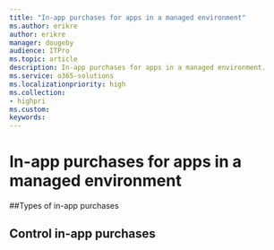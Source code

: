 ```yaml
---
title: "In-app purchases for apps in a managed environment"
ms.author: erikre
author: erikre
manager: dougeby
audience: ITPro
ms.topic: article
description: In-app purchases for apps in a managed environment.
ms.service: o365-solutions
ms.localizationpriority: high
ms.collection:
- highpri
ms.custom:
keywords:
---
```


# In-app purchases for apps in a managed environment

##Types of in-app purchases 

## Control in-app purchases 